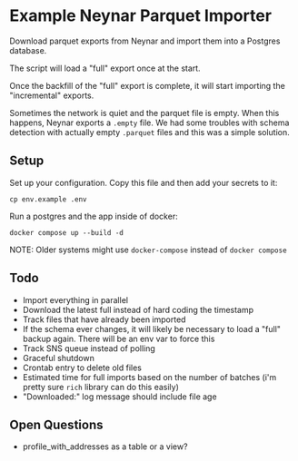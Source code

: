 # Example Neynar Parquet Importer

Download parquet exports from Neynar and import them into a Postgres database.

The script will load a "full" export once at the start.

Once the backfill of the "full" export is complete, it will start importing the "incremental" exports.

Sometimes the network is quiet and the parquet file is empty. When this happens, Neynar exports a `.empty` file. We had some troubles with schema detection with actually empty `.parquet` files and this was a simple solution.

## Setup

Set up your configuration. Copy this file and then add your secrets to it:

    cp env.example .env

Run a postgres and the app inside of docker:

    docker compose up --build -d

NOTE: Older systems might use `docker-compose` instead of `docker compose`

## Todo

- Import everything in parallel
- Download the latest full instead of hard coding the timestamp
- Track files that have already been imported
- If the schema ever changes, it will likely be necessary to load a "full" backup again. There will be an env var to force this
- Track SNS queue instead of polling
- Graceful shutdown
- Crontab entry to delete old files
- Estimated time for full imports based on the number of batches (i'm pretty sure `rich` library can do this easily)
- "Downloaded:" log message should include file age

## Open Questions

- profile_with_addresses as a table or a view?
